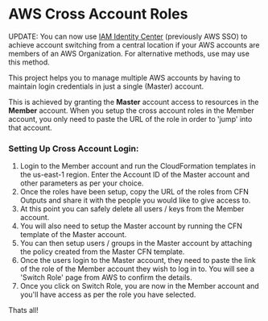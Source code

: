 AWS Cross Account Roles
===

UPDATE: You can now use [IAM Identity Center](https://aws.amazon.com/iam/identity-center/) (previously AWS SSO) to achieve account switching
from a central location if your AWS accounts are members of an AWS Organization. For alternative methods, use may use this method.

This project helps you to manage multiple AWS accounts by having to maintain login credentials in just a single (Master) account.

This is achieved by granting the **Master** account access to resources in the **Member** account. When you setup the cross account roles in the Member account, you only need to paste the URL of the role in order to 'jump' into that account.

### Setting Up Cross Account Login:
1. Login to the Member account and run the CloudFormation templates in the us-east-1 region. Enter the Account ID of the Master account and other parameters as per your choice.
2. Once the roles have been setup, copy the URL of the roles from CFN Outputs and share it with the people you would like to give access to.
3. At this point you can safely delete all users / keys from the Member account.
4. You will also need to setup the Master account by running the CFN template of the Master account.
5. You can then setup users / groups in the Master account by attaching the policy created from the Master CFN template.
6. Once the users login to the Master account, they need to paste the link of the role of the Member account they wish to log in to. You will see a 'Switch Role' page from AWS to confirm the details.
7. Once you click on Switch Role, you are now in the Member account and you'll have access as per the role you have selected.

Thats all!
